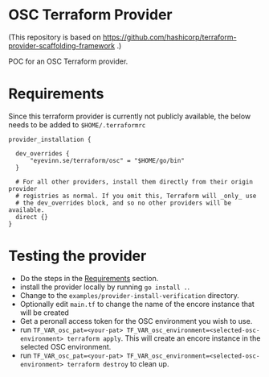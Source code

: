 # OSC Terraform Provider
(This repository is based on https://github.com/hashicorp/terraform-provider-scaffolding-framework .)

POC for an OSC Terraform provider.

# Requirements

Since this terraform provider is currently not publicly available, the below needs to be added to `$HOME/.terraformrc`

```
provider_installation {

  dev_overrides {
      "eyevinn.se/terraform/osc" = "$HOME/go/bin"
  }

  # For all other providers, install them directly from their origin provider
  # registries as normal. If you omit this, Terraform will _only_ use
  # the dev_overrides block, and so no other providers will be available.
  direct {}
}

```


# Testing the provider

* Do the steps in the [Requirements](#requirements) section.
* install the provider locally by running `go install .`.
* Change to the `examples/provider-install-verification` directory.
* Optionally edit `main.tf` to change the name of the encore instance that will be created
* Get a peronall access token for the OSC environment you wish to use.
* run `TF_VAR_osc_pat=<your-pat> TF_VAR_osc_environment=<selected-osc-environment> terraform apply`. This will create an encore instance in the selected OSC environment.
* run `TF_VAR_osc_pat=<your-pat> TF_VAR_osc_environment=<selected-osc-environment> terraform destroy` to clean up.
